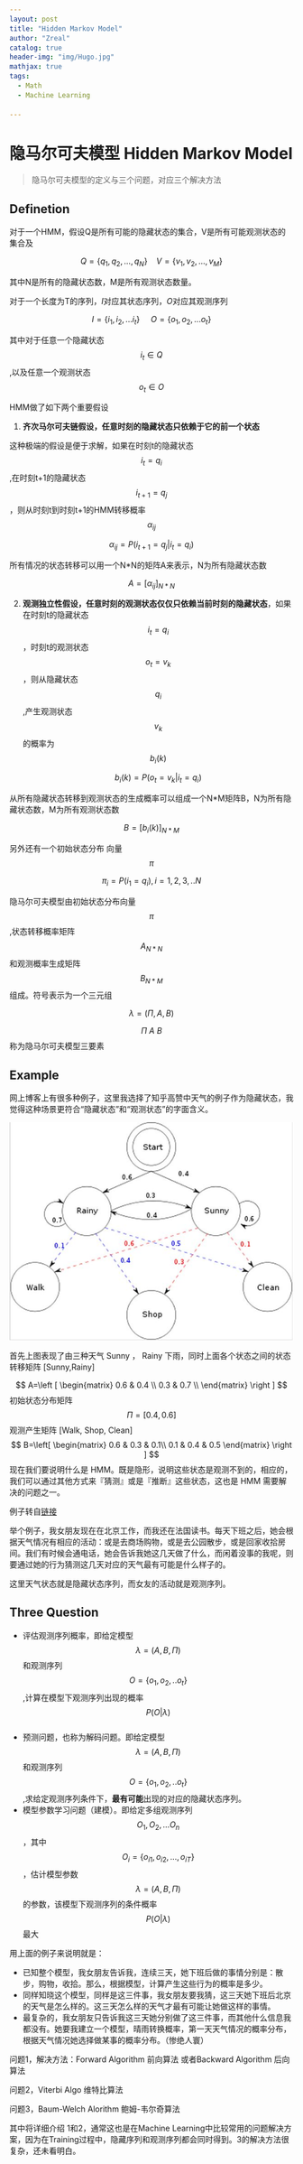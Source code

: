 ```yaml
---
layout: post
title: "Hidden Markov Model"
author: "Zreal"
catalog: true
header-img: "img/Hugo.jpg"
mathjax: true
tags:
  - Math
  - Machine Learning

---
```


# 隐马尔可夫模型  Hidden Markov Model

>隐马尔可夫模型的定义与三个问题，对应三个解决方法

## Definetion

对于一个HMM，假设Q是所有可能的隐藏状态的集合，V是所有可能观测状态的集合及


$$
Q=\{ q_1,q_2,...,q_N \} \ \ \ \ V=\{v_1,v_2,...,v_M\}
$$


其中N是所有的隐藏状态数，M是所有观测状态数量。

对于一个长度为T的序列，$I$对应其状态序列，$O$对应其观测序列


$$
I=\{i_1,i_2,...i_t\} \ \ \ \ \ O=\{o_1,o_2,...o_t\}
$$


其中对于任意一个隐藏状态 $$i_t \in Q$$,以及任意一个观测状态 $$o_t \in O$$

HMM做了如下两个重要假设

1. **齐次马尔可夫链假设，任意时刻的隐藏状态只依赖于它的前一个状态**

这种极端的假设是便于求解，如果在时刻t的隐藏状态$$i_t=q_i$$,在时刻t+1的隐藏状态$$i_{t+1}=q_j$$，则从时刻t到时刻t+1的HMM转移概率$$\alpha_{ij}$$


$$
\alpha_{ij}=P(i_{t+1}=q_j| i_{t}=q_i)
$$


所有情况的状态转移可以用一个N\*N的矩阵A来表示，N为所有隐藏状态数


$$
A=[\alpha_{ij}]_{N*N}
$$




2. **观测独立性假设，任意时刻的观测状态仅仅只依赖当前时刻的隐藏状态**，如果在时刻t的隐藏状态$$i_t=q_i$$，时刻t的观测状态$$o_t=v_k$$，则从隐藏状态$$q_i$$,产生观测状态$$v_k$$的概率为$$b_i(k)$$


   $$
   b_i(k)=P(o_t=v_k|i_t=q_i)
   $$



从所有隐藏状态转移到观测状态的生成概率可以组成一个N\*M矩阵B，N为所有隐藏状态数，M为所有观测状态数


$$
B=[b_i(k)]_{N*M}
$$



另外还有一个初始状态分布 向量$$\pi$$


$$
\pi_i=P(i_1=q_i),i=1,2,3,..N
$$



隐马尔可夫模型由初始状态分布向量$$\pi$$,状态转移概率矩阵$$A_{N*N}$$和观测概率生成矩阵$$B_{N*M}$$组成。符号表示为一个三元组


$$
\lambda=(\Pi,A,B)
$$


$$\Pi\ A\ B$$ 称为隐马尔可夫模型三要素

## Example

网上博客上有很多种例子，这里我选择了知乎高赞中天气的例子作为隐藏状态，我觉得这种场景更符合“隐藏状态”和“观测状态”的字面含义。

![HMM_1](/img/post/HMM_1.jpg)

首先上图表现了由三种天气 Sunny ， Rainy 下雨，同时上面各个状态之间的状态转移矩阵 [Sunny,Rainy]

$$
A=\left [
\begin{matrix}
0.6 & 0.4  \\
0.3 & 0.7 \\
\end{matrix}
\right ]
$$
初始状态分布矩阵
$$
\Pi=[0.4,0.6]
$$
观测产生矩阵 [Walk, Shop, Clean]
$$
B=\left[
\begin{matrix}
0.6 & 0.3 & 0.1\\
0.1 & 0.4 & 0.5
\end{matrix}
\right
]
$$
现在我们要说明什么是 HMM。既是隐形，说明这些状态是观测不到的，相应的，我们可以通过其他方式来『猜测』或是『推断』这些状态，这也是 HMM 需要解决的问题之一。

例子转自[链接](https://www.zhihu.com/question/20962240/answer/64187492)

举个例子，我女朋友现在在北京工作，而我还在法国读书。每天下班之后，她会根据天气情况有相应的活动：或是去商场购物，或是去公园散步，或是回家收拾房间。我们有时候会通电话，她会告诉我她这几天做了什么，而闲着没事的我呢，则要通过她的行为猜测这几天对应的天气最有可能是什么样子的。

这里天气状态就是隐藏状态序列，而女友的活动就是观测序列。



## Three Question

- 评估观测序列概率，即给定模型 $$\lambda=(A,B,\Pi)$$ 和观测序列 $$O=\{o_1,o_2,..o_t\}$$,计算在模型下观测序列出现的概率 $$P(O|\lambda)$$​
- 预测问题，也称为解码问题。即给定模型 $$\lambda=(A,B,\Pi)$$ 和观测序列 $$O=\{o_1,o_2,..o_t\}$$,求给定观测序列条件下，**最有可能**出现的对应的隐藏状态序列。
- 模型参数学习问题（建模）。即给定多组观测序列$${O_1,O_2,...O_n}$$，其中$$O_i=\{o_{i1},o_{i2},...,o_{iT} \}$$，估计模型参数 $$\lambda=(A,B,\Pi)$$的参数，该模型下观测序列的条件概率$$P(O|\lambda)$$最大

用上面的例子来说明就是：

- 已知整个模型，我女朋友告诉我，连续三天，她下班后做的事情分别是：散步，购物，收拾。那么，根据模型，计算产生这些行为的概率是多少。
- 同样知晓这个模型，同样是这三件事，我女朋友要我猜，这三天她下班后北京的天气是怎么样的。这三天怎么样的天气才最有可能让她做这样的事情。
- 最复杂的，我女朋友只告诉我这三天她分别做了这三件事，而其他什么信息我都没有。她要我建立一个模型，晴雨转换概率，第一天天气情况的概率分布，根据天气情况她选择做某事的概率分布。（惨绝人寰）



问题1，解决方法：Forward Algorithm 前向算法 或者Backward Algorithm 后向算法

问题2，Viterbi Algo 维特比算法

问题3，Baum-Welch Alorithm 鲍姆-韦尔奇算法

其中将详细介绍 1和2，通常这也是在Machine Learning中比较常用的问题解决方案，因为在Training过程中，隐藏序列和观测序列都会同时得到。3的解决方法很复杂，还未看明白。







